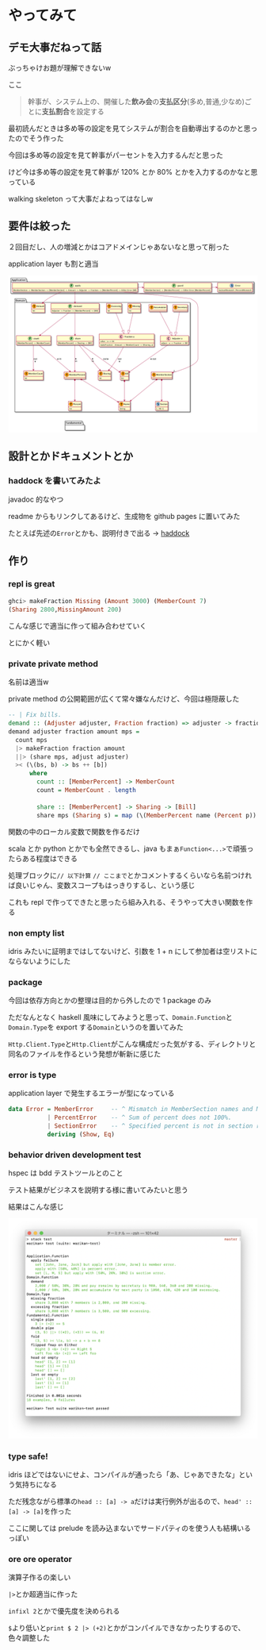 # やってみて
## デモ大事だねって話
ぶっちゃけお題が理解できないw

ここ

> 幹事が、システム上の、開催した**飲み会**の**支払区分**(多め,普通,少なめ)ごとに**支払割合**を設定する

最初読んだときは多め等の設定を見てシステムが割合を自動導出するのかと思ったのでそう作った

今回は多め等の設定を見て幹事がパーセントを入力するんだと思った

けど今は多め等の設定を見て幹事が 120% とか 80% とかを入力するのかなと思っている

walking skeleton って大事だよねってはなしw

## 要件は絞った
２回目だし、人の増減とかはコアドメインじゃあないなと思って削った

application layer も割と適当

![model](./doc/model.png)

## 設計とかドキュメントとか
### haddock を書いてみたよ
javadoc 的なやつ

readme からもリンクしてあるけど、生成物を github pages に置いてみた

たとえば先述の`Error`とかも、説明付きで出る → [haddock](https://suzuki-hoge.github.io/warikan/2020-02-haskell/haddock/Application-Type.html)


## 作り
### repl is great
```haskell
ghci> makeFraction Missing (Amount 3000) (MemberCount 7)
(Sharing 2800,MissingAmount 200)
```

こんな感じで適当に作って組み合わせていく

とにかく軽い

### private private method
名前は適当w

private method の公開範囲が広くて常々嫌なんだけど、今回は極隠蔽した

```haskell
-- | Fix bills.
demand :: (Adjuster adjuster, Fraction fraction) => adjuster -> fraction -> Amount -> [MemberPercent] -> [Bill]
demand adjuster fraction amount mps =
  count mps
  |> makeFraction fraction amount
  ||> (share mps, adjust adjuster)
  >< (\(bs, b) -> bs ++ [b])
      where
        count :: [MemberPercent] -> MemberCount
        count = MemberCount . length

        share :: [MemberPercent] -> Sharing -> [Bill]
        share mps (Sharing s) = map (\(MemberPercent name (Percent p)) -> Bill name (s * p `div` 100)) mps
```

関数の中のローカル変数で関数を作るだけ

scala とか python とかでも全然できるし、java もまぁ`Function<...>`で頑張ったらある程度はできる

処理ブロックに`// 以下計算` `// ここまで`とかコメントするくらいなら名前つければ良いじゃん、変数スコープもはっきりするし、という感じ

これも repl で作ってできたと思ったら組み入れる、そうやって大きい関数を作る

### non empty list
idris みたいに証明まではしてないけど、引数を 1 + n にして参加者は空リストにならないようにした

### package
今回は依存方向とかの整理は目的から外したので 1 package のみ

ただなんとなく haskell 風味にしてみようと思って、`Domain.Function`と`Domain.Type`を export する`Domain`というのを置いてみた

`Http.Client.Type`と`Http.Client`がこんな構成だった気がする、ディレクトリと同名のファイルを作るという発想が斬新に感じた

### error is type
application layer で発生するエラーが型になっている

```haskell
data Error = MemberError     -- ^ Mismatch in MemberSection names and MemberPercent names.
           | PercentError    -- ^ Sum of percent does not 100%.
           | SectionError    -- ^ Specified percent is not in section range.
           deriving (Show, Eq)
```

### behavior driven development test
hspec は bdd テストツールとのこと

テスト結果がビジネスを説明する様に書いてみたいと思う

結果はこんな感じ

![test-result](./doc/test-result.png)

### type safe!
idris ほどではないにせよ、コンパイルが通ったら「あ、じゃあできたな」という気持ちになる

ただ残念ながら標準の`head :: [a] -> a`だけは実行例外が出るので、`head' :: [a] -> [a]`を作った

ここに関しては prelude を読み込まないでサードパティのを使う人も結構いるっぽい

### ore ore operator
演算子作るの楽しい

`|>`とか超適当に作った

`infixl 2`とかで優先度を決められる

`$`より低いと`print $ 2 |> (+2)`とかがコンパイルできなかったりするので、色々調整した


